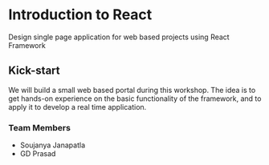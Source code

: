 # Introduction to React
Design single page application for web based projects using React Framework

## Kick-start
We will build a small web based portal during this workshop. The idea is to get hands-on experience on the basic functionality of the framework, and to apply it to develop a real time application.

### Team Members
- Soujanya Janapatla
- GD Prasad
